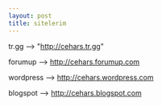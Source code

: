 ```yaml
---
layout: post
title: sitelerim
---
```

<p>tr.gg --> "<a href="http://cehars.tr.gg">http://cehars.tr.gg</a>"</p>
<p>forumup --> <a href="http://cehars.forumup.com">http://cehars.forumup.com</a></p>
<p>wordpress --> <a href="http://cehars.wordpress.com/">http://cehars.wordpress.com</a></p>
<p>blogspot --> <a href="http://cehars.blogspot.com/">http://cehars.blogspot.com</a></p>
